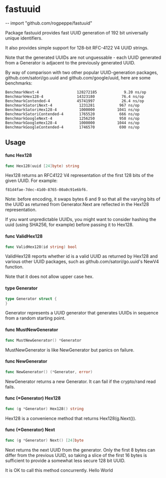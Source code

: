 # fastuuid
--
    import "github.com/rogpeppe/fastuuid"

Package fastuuid provides fast UUID generation of 192 bit universally unique
identifiers.

It also provides simple support for 128-bit RFC-4122 V4 UUID strings.

Note that the generated UUIDs are not unguessable - each UUID generated from a
Generator is adjacent to the previously generated UUID.

By way of comparison with two other popular UUID-generation packages,
github.com/satori/go.uuid and github.com/google/uuid, here are some benchmarks:

    BenchmarkNext-4              	128272185	         9.20 ns/op
    BenchmarkHex128-4            	14323180	        76.4 ns/op
    BenchmarkContended-4         	45741997	        26.4 ns/op
    BenchmarkSatoriNext-4        	 1231281	       967 ns/op
    BenchmarkSatoriHex128-4      	 1000000	      1041 ns/op
    BenchmarkSatoriContended-4   	 1765520	       666 ns/op
    BenchmarkGoogleNext-4        	 1256250	       958 ns/op
    BenchmarkGoogleHex128-4      	 1000000	      1044 ns/op
    BenchmarkGoogleContended-4   	 1746570	       690 ns/op

## Usage

#### func  Hex128

```go
func Hex128(uuid [24]byte) string
```
Hex128 returns an RFC4122 V4 representation of the first 128 bits of the given
UUID. For example:

    f81d4fae-7dec-41d0-8765-00a0c91e6bf6.

Note: before encoding, it swaps bytes 6 and 9 so that all the varying bits of
the UUID as returned from Generator.Next are reflected in the Hex128
representation.

If you want unpredictable UUIDs, you might want to consider hashing the uuid
(using SHA256, for example) before passing it to Hex128.

#### func  ValidHex128

```go
func ValidHex128(id string) bool
```
ValidHex128 reports whether id is a valid UUID as returned by Hex128 and various
other UUID packages, such as github.com/satori/go.uuid's NewV4 function.

Note that it does not allow upper case hex.

#### type Generator

```go
type Generator struct {
}
```

Generator represents a UUID generator that generates UUIDs in sequence from a
random starting point.

#### func  MustNewGenerator

```go
func MustNewGenerator() *Generator
```
MustNewGenerator is like NewGenerator but panics on failure.

#### func  NewGenerator

```go
func NewGenerator() (*Generator, error)
```
NewGenerator returns a new Generator. It can fail if the crypto/rand read fails.

#### func (*Generator) Hex128

```go
func (g *Generator) Hex128() string
```
Hex128 is a convenience method that returns Hex128(g.Next()).

#### func (*Generator) Next

```go
func (g *Generator) Next() [24]byte
```
Next returns the next UUID from the generator. Only the first 8 bytes can differ
from the previous UUID, so taking a slice of the first 16 bytes is sufficient to
provide a somewhat less secure 128 bit UUID.

It is OK to call this method concurrently.
Hello World
